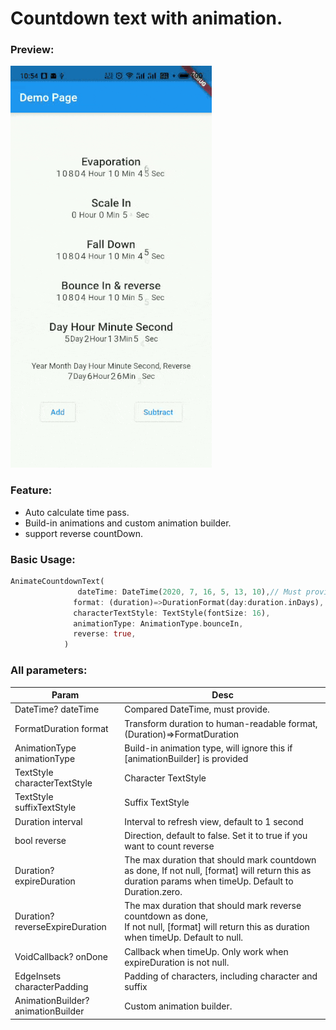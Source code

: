 # Countdown text with animation.

### Preview:

![preview.gif](example/preview.gif)

### Feature:

- Auto calculate time pass.
- Build-in animations and custom animation builder.
- support reverse countDown.

### Basic Usage:

```dart
AnimateCountdownText(
               dateTime: DateTime(2020, 7, 16, 5, 13, 10),// Must provide
              format: (duration)=>DurationFormat(day:duration.inDays),
              characterTextStyle: TextStyle(fontSize: 16),
              animationType: AnimationType.bounceIn,
              reverse: true,
            )
```

### All parameters:

|Param|Desc|
|--|--|
|DateTime? dateTime|Compared DateTime, must provide.|
|FormatDuration format|Transform duration to human-readable format, (Duration)=>FormatDuration|
|AnimationType animationType|Build-in animation type, will ignore this if [animationBuilder] is provided|
|TextStyle characterTextStyle|Character TextStyle|
|TextStyle suffixTextStyle|Suffix TextStyle|
|Duration interval|Interval to refresh view, default to 1 second|
|bool reverse|Direction, default to false. Set it to true if you want to count reverse|
|Duration? expireDuration|The max duration that should mark countdown as done, If not null, [format] will return this as duration params when timeUp. Default to Duration.zero.|
|Duration? reverseExpireDuration|The max duration that should mark reverse countdown as done,<br/> If not null, [format] will return this as duration when timeUp. Default to null.|
|VoidCallback? onDone|Callback when timeUp. Only work when expireDuration is not null.|
|EdgeInsets characterPadding|Padding of characters, including character and suffix|
|AnimationBuilder? animationBuilder|Custom animation builder. |
